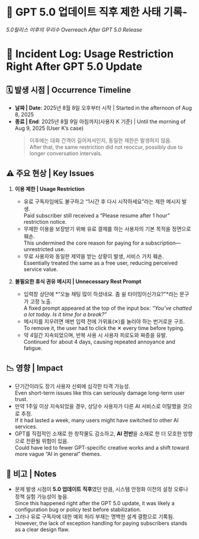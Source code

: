 # 📌 GPT 5.0 업데이트 직후 제한 사태 기록-  
*5.0릴리스 이후의 무리수 Overreach After GPT 5.0 Release*
# 📌 Incident Log: Usage Restriction Right After GPT 5.0 Update  

## 🗓 발생 시점 | Occurrence Timeline  
- **날짜 | Date**: 2025년 8월 8일 오후부터 시작 | Started in the afternoon of Aug 8, 2025  
- **종료 | End**: 2025년 8월 9일 아침까지(사용자 K 기준) | Until the morning of Aug 9, 2025 (User K’s case)  
  > 이후에는 대화 간격이 길어져서인지, 동일한 제한은 발생하지 않음.  
  > After that, the same restriction did not reoccur, possibly due to longer conversation intervals.  

## ⚠ 주요 현상 | Key Issues  
1. **이용 제한 | Usage Restriction**  
   - 유료 구독자임에도 불구하고 “1시간 후 다시 시작하세요”라는 제한 메시지 발생.  
     Paid subscriber still received a “Please resume after 1 hour” restriction notice.  
   - 무제한 이용을 보장받기 위해 유료 결제를 하는 사용자의 기본 목적을 정면으로 훼손.  
     This undermined the core reason for paying for a subscription—unrestricted use.  
   - 무료 사용자와 동일한 제약을 받는 상황이 발생, 서비스 가치 훼손.  
     Essentially treated the same as a free user, reducing perceived service value.  

2. **불필요한 휴식 권유 메시지 | Unnecessary Rest Prompt**  
   - 입력창 상단에 *“오늘 채팅 많이 하셨네요. 좀 쉴 타이밍이신가요?”*라는 문구가 고정 노출.  
     A fixed prompt appeared at the top of the input box: *“You’ve chatted a lot today. Is it time for a break?”*  
   - 메시지를 지우려면 매번 입력 전에 가위표(✕)를 눌러야 하는 번거로운 구조.  
     To remove it, the user had to click the ✕ every time before typing.  
   - 약 4일간 지속되었으며, 반복 사용 시 사용자 피로도와 짜증을 유발.  
     Continued for about 4 days, causing repeated annoyance and fatigue.  

## 📉 영향 | Impact  
- 단기간이라도 장기 사용자 신뢰에 심각한 타격 가능성.  
  Even short-term issues like this can seriously damage long-term user trust.  
- 만약 1주일 이상 지속되었을 경우, 상당수 사용자가 다른 AI 서비스로 이탈했을 것으로 추정.  
  If it had lasted a week, many users might have switched to other AI services.  
- GPT를 직접적인 소재로 한 창작물도 감소하고, **AI 전반**을 소재로 한 더 모호한 방향으로 전환될 위험이 있음.  
  Could have led to fewer GPT-specific creative works and a shift toward more vague “AI in general” themes.  

## 💬 비고 | Notes  
- 문제 발생 시점이 **5.0 업데이트 직후**였던 만큼, 시스템 안정화 이전의 설정 오류나 정책 실험 가능성이 높음.  
  Since this happened right after the GPT 5.0 update, it was likely a configuration bug or policy test before stabilization.  
- 그러나 유료 구독자에 대한 예외 처리 부재는 명백한 설계 결함으로 기록됨.  
  However, the lack of exception handling for paying subscribers stands as a clear design flaw.  
